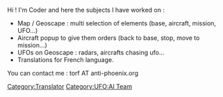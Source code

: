 Hi ! I'm Coder and here the subjects I have worked on :

- Map / Geoscape : multi selection of elements (base, aircraft, mission,
  UFO...)
- Aircraft popup to give them orders (back to base, stop, move to
  mission...)
- UFOs on Geoscape : radars, aircrafts chasing ufo...
- Translations for French language.

You can contact me : torf AT anti-phoenix.org

[Category:Translator](Category:Translator "wikilink") [Category:UFO:AI
Team](Category:UFO:AI_Team "wikilink")